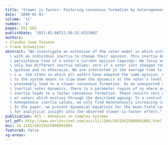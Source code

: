 ```yaml
---
title: 'Slower is faster: Fostering consensus formation by heterogeneous interia'
date: '2008-01-01'
volume: '11'
number: '4'
pages: 551-563
publishDate: '2021-02-08T11:56:32.831390Z'
authors:
- Claudio Juan Tessone
- Frank Schweitzer
abstract: "We investigate an extension of the voter model in which voters are equipped\
  \ with an individual inertia to change their opinion. This inertia depends on the\
  \ persistence time of a voter's current opinion (ageing). We focus on the case of\
  \ only two different inertia values: zero if a voter just changed towards a new\
  \ opinion and nu otherwise. We are interested in the average time to reach consensus,\
  \ i.e. the state in which all voters have adopted the same opinion. Adding inertia\
  \ to the system means to slow down the dynamics at the voter's level, which should\
  \ presumably lead to a slower consensus formation. As an unexpected outcome of our\
  \ inertial voter dynamics, there is a parameter region of nu where an increasing\
  \ inertia leads to a faster consensus formation. These results rest on the heterogeneity\
  \ of voters which evolves through the described ageing. In a control setting of\
  \ homogeneous inertia values, we only find monotonously increasing consensus times.\
  \ In the paper, we present dynamical equations for the mean-field case which allow\
  \ for analytical insight into the observed slower-is-faster effect."
publication: ACS - Advances in Complex Systems
url_pdf: http://www.worldscinet.com/acs/11/1104/S0219525908001805.html
doi: 10.1142/S0219525908001805
featured: false
sg-areas:
---
```

